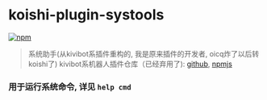 # koishi-plugin-systools

[![npm](https://img.shields.io/npm/v/koishi-plugin-systools?style=flat-square)](https://www.npmjs.com/package/koishi-plugin-systools)

> 系统助手(从kivibot系插件重构的, 我是原来插件的开发者, oicq炸了以后转koishi了)
> kivibot系机器人插件仓库（已经弃用了): [github](https://github.com/zhuhansan666/kivibot-plugin-systools), [npmjs](https://www.npmjs.com/package/pupbot-plugin-systool)

### 用于运行系统命令, 详见 `help cmd`
